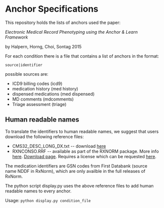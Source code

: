 Anchor Specifications
=====================

This repository holds the lists of anchors used the paper:

_Electronic Medical Record Phenotyping using the Anchor & Learn Framework_

by Halpern, Horng, Choi, Sontag 2015

For each condition there is a file that contains a list of anchors in the format:

`source|identifier`

possible sources are:
* ICD9 billing codes (icd9)
* medication history (med history)
* dispensed medications (med dispensed)
* MD comments (mdcomments)
* Triage assessment (triage)



Human readable names
--------------------

To translate the identifiers to human readable names, we suggest that users download the following reference files:

* CMS32\_DESC\_LONG\_DX.txt -- download [here](https://www.cms.gov/Medicare/Coding/ICD9ProviderDiagnosticCodes/Downloads/ICD-9-CM-v32-master-descriptions.zip)
* RXNCONSO.RRF -- available as part of the RXNORM package. More info [here](https://www.nlm.nih.gov/research/umls/rxnorm/). [Download page](https://www.nlm.nih.gov/research/umls/rxnorm/docs/rxnormfiles.html). Requires a license which can be requested [here](https://uts.nlm.nih.gov//license.html).

The medication identifiers are GSN codes from First Databank (source name NDDF in RxNorm), which are only availble in the full releases of RxNorm.

The python script display.py uses the above reference files to add human readable names to every anchor. 

Usage: `python display.py condition_file`
